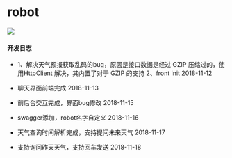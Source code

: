 # robot

![](./pic)

#### 开发日志

- 1、解决天气预报获取乱码的bug，原因是接口数据是经过 GZIP 压缩过的，使用HttpClient 解决，其内置了对于 GZIP 的支持
  2、front init   2018-11-12
  
- 聊天界面前端完成   2018-11-13   

- 前后台交互完成，界面bug修改   2018-11-15

- swagger添加，robot名字自定义  2018-11-16

- 天气查询时间解析完成，支持提问未来天气  2018-11-17

- 支持询问昨天天气，支持回车发送  2018-11-18